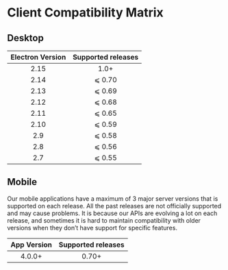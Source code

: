 # Client Compatibility Matrix

## Desktop

| Electron Version | Supported releases |
| :--------------: | :----------------: |
|       2.15       |        1.0+        |
|       2.14       |       ⩽ 0.70       |
|       2.13       |       ⩽ 0.69       |
|       2.12       |       ⩽ 0.68       |
|       2.11       |       ⩽ 0.65       |
|       2.10       |       ⩽ 0.59       |
|        2.9       |       ⩽ 0.58       |
|        2.8       |       ⩽ 0.56       |
|        2.7       |       ⩽ 0.55       |

## Mobile

Our mobile applications have a maximum of 3 major server versions that is supported on each release. All the past releases are not officially supported and may cause problems. It is because our APIs are evolving a lot on each release, and sometimes it is hard to maintain compatibility with older versions when they don’t have support for specific features.

| App Version | Supported releases |
| :---------: | :----------------: |
|    4.0.0+   |        0.70+       |
